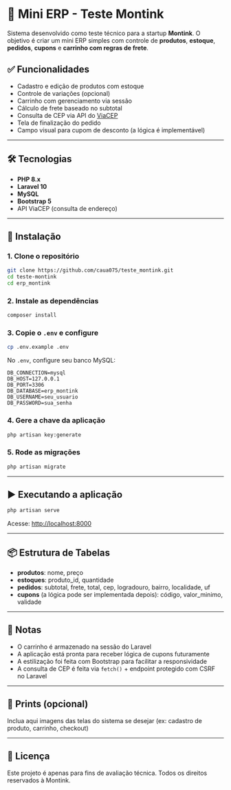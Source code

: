 # 🧾 Mini ERP - Teste Montink

Sistema desenvolvido como teste técnico para a startup **Montink**. O objetivo é criar um mini ERP simples com controle de **produtos**, **estoque**, **pedidos**, **cupons** e **carrinho com regras de frete**.

## ✅ Funcionalidades

- Cadastro e edição de produtos com estoque
- Controle de variações (opcional)
- Carrinho com gerenciamento via sessão
- Cálculo de frete baseado no subtotal
- Consulta de CEP via API do [ViaCEP](https://viacep.com.br)
- Tela de finalização do pedido
- Campo visual para cupom de desconto (a lógica é implementável)

---

## 🛠️ Tecnologias

- **PHP 8.x**
- **Laravel 10**
- **MySQL**
- **Bootstrap 5**
- API ViaCEP (consulta de endereço)

---

## 🚀 Instalação

### 1. Clone o repositório

```bash
git clone https://github.com/caua075/teste_montink.git
cd teste-montink
cd erp_montink
```

### 2. Instale as dependências

```bash
composer install
```

### 3. Copie o `.env` e configure

```bash
cp .env.example .env
```

No `.env`, configure seu banco MySQL:

```
DB_CONNECTION=mysql
DB_HOST=127.0.0.1
DB_PORT=3306
DB_DATABASE=erp_montink
DB_USERNAME=seu_usuario
DB_PASSWORD=sua_senha
```

### 4. Gere a chave da aplicação

```bash
php artisan key:generate
```

### 5. Rode as migrações

```bash
php artisan migrate
```

---

## ▶️ Executando a aplicação

```bash
php artisan serve
```

Acesse: [http://localhost:8000](http://localhost:8000)

---

## 📦 Estrutura de Tabelas

- **produtos**: nome, preço
- **estoques**: produto_id, quantidade
- **pedidos**: subtotal, frete, total, cep, logradouro, bairro, localidade, uf
- **cupons** (a lógica pode ser implementada depois): código, valor_minimo, validade

---

## 📝 Notas

- O carrinho é armazenado na sessão do Laravel
- A aplicação está pronta para receber lógica de cupons futuramente
- A estilização foi feita com Bootstrap para facilitar a responsividade
- A consulta de CEP é feita via `fetch()` + endpoint protegido com CSRF no Laravel

---

## 📸 Prints (opcional)

Inclua aqui imagens das telas do sistema se desejar (ex: cadastro de produto, carrinho, checkout)

---

## 📄 Licença

Este projeto é apenas para fins de avaliação técnica. Todos os direitos reservados à Montink.
